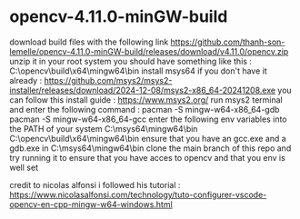 ﻿# opencv-4.11.0-minGW-build

download build files with the following link
https://github.com/thanh-son-lemelle/opencv-4.11.0-minGW-build/releases/download/v4.11.0/opencv.zip
unzip it in your root system
you should have something like this : C:\opencv\build\x64\mingw64\bin
install msys64 if you don't have it already : https://github.com/msys2/msys2-installer/releases/download/2024-12-08/msys2-x86_64-20241208.exe
you can follow this install guide : https://www.msys2.org/
run msys2 terminal and enter the following command :
pacman -S mingw-w64-x86_64-gdb
pacman -S mingw-w64-x86_64-gcc
enter the following env variables into the PATH of your system
C:\msys64\mingw64\bin
C:\opencv\build\x64\mingw64\bin
ensure that you have an gcc.exe and a gdb.exe in C:\msys64\mingw64\bin
clone the main branch of this repo and try running it to ensure that you have acces to opencv and that you env is well set


credit to nicolas alfonsi
i followed his tutorial : https://www.nicolasalfonsi.com/technology/tuto-configurer-vscode-opencv-en-cpp-mingw-w64-windows.html
